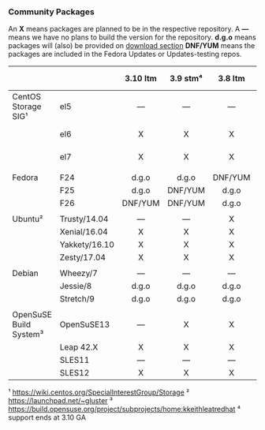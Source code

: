 ### Community Packages

An **X** means packages are planned to be in the respective repository.
A **—** means we have no plans to build the version for the repository.
**d.g.o** means packages will (also) be provided on [download section](https://download.gluster.org)
**DNF/YUM** means the packages are included in the Fedora Updates or Updates-testing repos.

|              |             | 3.10 ltm | 3.9 stm⁴ | 3.8 ltm  | 3.7 eol⁴ |
|--------------|-------------|:--------:|:--------:|:--------:|:--------:|
|CentOS Storage SIG¹  |el5          |    —     |    —     |    —     |   d.g.o  |
|              |el6          |    X     |    X     |    X     | X, d.g.o |
|              |el7          |    X     |    X     |    X     | X, d.g.o |
|              |             |          |          |          |          |
|Fedora        |F24          |  d.g.o   |  d.g.o   | DNF/YUM  |  d.g.o   |
|              |F25          |  d.g.o   | DNF/YUM  |  d.g.o   |  d.g.o   |
|              |F26          | DNF/YUM  | DNF/YUM  |  d.g.o   |  d.g.o   |
|              |             |          |          |          |          |
|Ubuntu²       |Trusty/14.04 |    —     |    —     |    X     |    X     |
|              |Xenial/16.04 |    X     |    X     |    X     |    X     |
|              |Yakkety/16.10|    X     |    X     |    X     |    —     |
|              |Zesty/17.04  |    X     |    X     |    X     |    —     |
|              |             |          |          |          |          |
|Debian        |Wheezy/7     |    —     |    —     |    —     |  d.g.o   |
|              |Jessie/8     |  d.g.o   |  d.g.o   |  d.g.o   |  d.g.o   |
|              |Stretch/9    |  d.g.o   |  d.g.o   |  d.g.o   |  d.g.o   |
|              |             |          |          |          |          |
|OpenSuSE Build System³ |OpenSuSE13   |    —     |    X     |    X     |    X     |
|              |Leap 42.X    |    X     |    X     |    X     |    X     |
|              |SLES11       |    —     |    —     |    —     |    —     |
|              |SLES12       |    X     |    X     |    X     |    X     |

¹ https://wiki.centos.org/SpecialInterestGroup/Storage
² https://launchpad.net/~gluster
³ https://build.opensuse.org/project/subprojects/home:kkeithleatredhat
⁴ support ends at 3.10 GA
